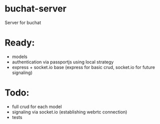 # buchat-server
 
Server for buchat

# Ready:
- models
- authentication via passportjs using local strategy
- express + socket.io base (express for basic crud, socket.io for future signaling)

# Todo:
- full crud for each model
- signaling via socket.io (establishing webrtc connection)
- tests